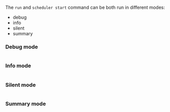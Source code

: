 The `run` and `scheduler start` command can be both run in different modes:
* debug
* info
* silent
* summary

### Debug mode

```

```

### Info mode

```

```

### Silent mode

```

```

### Summary mode

```

```